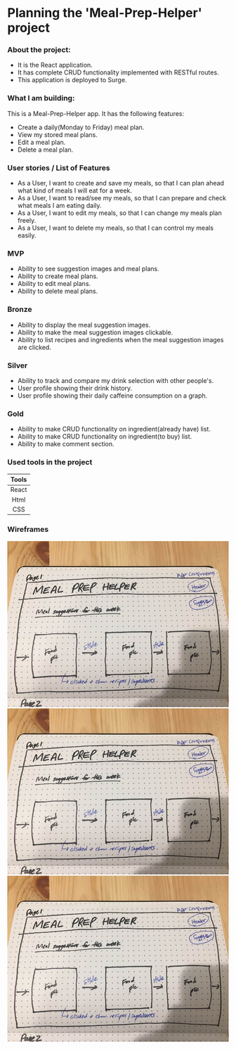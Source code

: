 # Planning the 'Meal-Prep-Helper' project

### About the project:

* It is the React application.
* It has complete CRUD functionality implemented with RESTful routes.
* This application is deployed to Surge.

### What I am building:

This is a Meal-Prep-Helper app. It has the following features:

* Create a daily(Monday to Friday) meal plan.
* View my stored meal plans.
* Edit a meal plan.
* Delete a meal plan.

### User stories / List of Features

* As a User, I want to create and save my meals, so that I can plan ahead what kind of meals I will eat for a week.
* As a User, I want to read/see my meals, so that I can prepare and check what meals I am eating daily.
* As a User, I want to edit my meals, so that I can change my meals plan freely.
* As a User, I want to delete my meals, so that I can control my meals easily.

### MVP

* Ability to see suggestion images and meal plans.
* Ability to create meal plans.
* Ability to edit meal plans.
* Ability to delete meal plans.

### Bronze

* Ability to display the meal suggestion images.
* Ability to make the meal suggestion images clickable.
* Ability to list recipes and ingredients when the meal suggestion images are clicked.

### Silver

* Ability to track and compare my drink selection with other people's.
* User profile showing their drink history.
* User profile showing their daily caffeine consumption on a graph.

### Gold

* Ability to make CRUD functionality on ingredient(already have) list.
* Ability to make CRUD functionality on ingredient(to buy) list.
* Ability to make comment section.

### Used tools in the project

| Tools |
| :---: |
| React |
| Html  |
|  CSS  |

### Wireframes

![Page1](wireframe1.jpeg)
![Page2](wireframe1.jpeg)
![Page3](wireframe1.jpeg)
